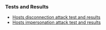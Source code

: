 ### Tests and Results

- [Hosts disconnection attack test and results](https://github.com/edoardottt/offensive-onos/tree/main/tests/disconnection)
- [Hosts impersonation attack test and results](https://github.com/edoardottt/offensive-onos/tree/main/tests/impersonation)
